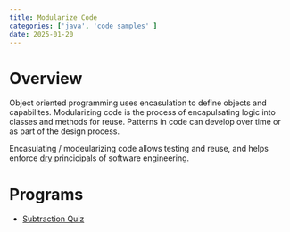 ```yaml
---
title: Modularize Code
categories: ['java', 'code samples' ]
date: 2025-01-20
---
```


# Overview

Object oriented programming uses encasulation to define objects and capabilites.  Modularizing code is the process of encapulsating logic into classes and methods for reuse.  Patterns in code can develop over time or as part of the design process.

Encasulating / modeularizing code allows testing and reuse, and helps enforce [dry](../principals) princicipals of software engineering.

# Programs

* [Subtraction Quiz](../processing-input/subtracionquiz)